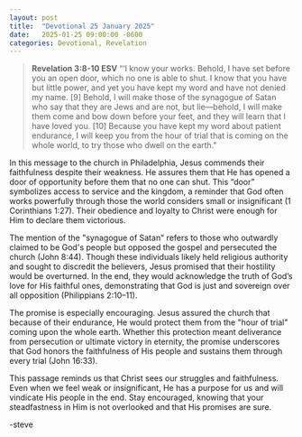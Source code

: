 ```yaml
---
layout: post
title:  "Devotional 25 January 2025"
date:   2025-01-25 09:00:00 -0600
categories: Devotional, Revelation
---
```


>**Revelation 3:8-10 ESV**
>“‘I know your works. Behold, I have set before you an open door, which no one is able to shut. I know that you have but little power, and yet you have kept my word and have not denied my name. [9] Behold, I will make those of the synagogue of Satan who say that they are Jews and are not, but lie—behold, I will make them come and bow down before your feet, and they will learn that I have loved you. [10] Because you have kept my word about patient endurance, I will keep you from the hour of trial that is coming on the whole world, to try those who dwell on the earth."

In this message to the church in Philadelphia, Jesus commends their faithfulness despite their weakness. He assures them that He has opened a door of opportunity before them that no one can shut. This “door” symbolizes access to service and the kingdom, a reminder that God often works powerfully through those the world considers small or insignificant (1 Corinthians 1:27). Their obedience and loyalty to Christ were enough for Him to declare them victorious.

The mention of the "synagogue of Satan" refers to those who outwardly claimed to be God's people but opposed the gospel and persecuted the church (John 8:44). Though these individuals likely held religious authority and sought to discredit the believers, Jesus promised that their hostility would be overturned. In the end, they would acknowledge the truth of God’s love for His faithful ones, demonstrating that God is just and sovereign over all opposition (Philippians 2:10–11).

The promise is especially encouraging. Jesus assured the church that because of their endurance, He would protect them from the "hour of trial" coming upon the whole earth. Whether this protection meant deliverance from persecution or ultimate victory in eternity, the promise underscores that God honors the faithfulness of His people and sustains them through every trial (John 16:33).

This passage reminds us that Christ sees our struggles and faithfulness. Even when we feel weak or insignificant, He has a purpose for us and will vindicate His people in the end. Stay encouraged, knowing that your steadfastness in Him is not overlooked and that His promises are sure.

-steve


<script src="https://www.biblegateway.com/public/link-to-us/tooltips/bglinks.js" type="text/javascript"></script>
<script type="text/javascript">
BGLinks.version = "ESV";
BGLinks.linkVerses();
</script>